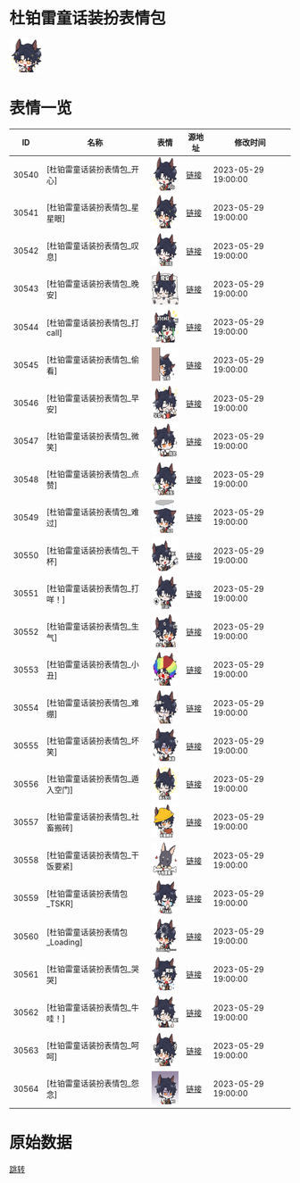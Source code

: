 # 杜铂雷童话装扮表情包

<img src="./cover.png" height="60" alt="cover" />

# 表情一览

|ID|名称|表情|源地址|修改时间|
|----|----|----|----|----|
|30540|[杜铂雷童话装扮表情包_开心]|<img src="./pic/030540_%5B杜铂雷童话装扮表情包_开心%5D.png" height="60" alt="开心"/>|[链接](https://i0.hdslb.com/bfs/garb/b9a74a3b35ad328865d96f8535a220679e229205.png)|2023-05-29 19:00:00|
|30541|[杜铂雷童话装扮表情包_星星眼]|<img src="./pic/030541_%5B杜铂雷童话装扮表情包_星星眼%5D.png" height="60" alt="星星眼"/>|[链接](https://i0.hdslb.com/bfs/garb/d4a9d76e6d943694cebdd2784e7c8a0eec0d4105.png)|2023-05-29 19:00:00|
|30542|[杜铂雷童话装扮表情包_叹息]|<img src="./pic/030542_%5B杜铂雷童话装扮表情包_叹息%5D.png" height="60" alt="叹息"/>|[链接](https://i0.hdslb.com/bfs/garb/d02dc9499288760a8935529e5e9ed1e4289207e0.png)|2023-05-29 19:00:00|
|30543|[杜铂雷童话装扮表情包_晚安]|<img src="./pic/030543_%5B杜铂雷童话装扮表情包_晚安%5D.png" height="60" alt="晚安"/>|[链接](https://i0.hdslb.com/bfs/garb/e6a70c2b315a30bb37e53b3cf308192cab4d1bd8.png)|2023-05-29 19:00:00|
|30544|[杜铂雷童话装扮表情包_打call]|<img src="./pic/030544_%5B杜铂雷童话装扮表情包_打call%5D.png" height="60" alt="打call"/>|[链接](https://i0.hdslb.com/bfs/garb/4bcdfe3bd9b5983992917f5ef8451f14452b5141.png)|2023-05-29 19:00:00|
|30545|[杜铂雷童话装扮表情包_偷看]|<img src="./pic/030545_%5B杜铂雷童话装扮表情包_偷看%5D.png" height="60" alt="偷看"/>|[链接](https://i0.hdslb.com/bfs/garb/605b6b7f9411c99f587616b0589f5496ff1b0ed7.png)|2023-05-29 19:00:00|
|30546|[杜铂雷童话装扮表情包_早安]|<img src="./pic/030546_%5B杜铂雷童话装扮表情包_早安%5D.png" height="60" alt="早安"/>|[链接](https://i0.hdslb.com/bfs/garb/2cc02cdef2987030f75851bd4f8d685ec4cf5a38.png)|2023-05-29 19:00:00|
|30547|[杜铂雷童话装扮表情包_微笑]|<img src="./pic/030547_%5B杜铂雷童话装扮表情包_微笑%5D.png" height="60" alt="微笑"/>|[链接](https://i0.hdslb.com/bfs/garb/b9b93d13b26ef222ed0926b342f68dc2cf774527.png)|2023-05-29 19:00:00|
|30548|[杜铂雷童话装扮表情包_点赞]|<img src="./pic/030548_%5B杜铂雷童话装扮表情包_点赞%5D.png" height="60" alt="点赞"/>|[链接](https://i0.hdslb.com/bfs/garb/38d07939889b451ddda837ff500c3673dcf65f0b.png)|2023-05-29 19:00:00|
|30549|[杜铂雷童话装扮表情包_难过]|<img src="./pic/030549_%5B杜铂雷童话装扮表情包_难过%5D.png" height="60" alt="难过"/>|[链接](https://i0.hdslb.com/bfs/garb/578c59b886956aa5b9c2b6bd0bffe6652d492f4b.png)|2023-05-29 19:00:00|
|30550|[杜铂雷童话装扮表情包_干杯]|<img src="./pic/030550_%5B杜铂雷童话装扮表情包_干杯%5D.png" height="60" alt="干杯"/>|[链接](https://i0.hdslb.com/bfs/garb/62318a0f585e6476478fbce84a6c89b27dbfe7be.png)|2023-05-29 19:00:00|
|30551|[杜铂雷童话装扮表情包_打咩！]|<img src="./pic/030551_%5B杜铂雷童话装扮表情包_打咩！%5D.png" height="60" alt="打咩！"/>|[链接](https://i0.hdslb.com/bfs/garb/ad1faafef4cdcd30c4d22afda0f9b70e79409c02.png)|2023-05-29 19:00:00|
|30552|[杜铂雷童话装扮表情包_生气]|<img src="./pic/030552_%5B杜铂雷童话装扮表情包_生气%5D.png" height="60" alt="生气"/>|[链接](https://i0.hdslb.com/bfs/garb/4f739ca336e5fdf799e315aba267d2e6c49209f0.png)|2023-05-29 19:00:00|
|30553|[杜铂雷童话装扮表情包_小丑]|<img src="./pic/030553_%5B杜铂雷童话装扮表情包_小丑%5D.png" height="60" alt="小丑"/>|[链接](https://i0.hdslb.com/bfs/garb/500d5f251fe8636e41cfb778fab81e6c902a5d33.png)|2023-05-29 19:00:00|
|30554|[杜铂雷童话装扮表情包_难绷]|<img src="./pic/030554_%5B杜铂雷童话装扮表情包_难绷%5D.png" height="60" alt="难绷"/>|[链接](https://i0.hdslb.com/bfs/garb/4b4aa21425ac1732b5b6870ebf7ad9b9767f76ff.png)|2023-05-29 19:00:00|
|30555|[杜铂雷童话装扮表情包_坏笑]|<img src="./pic/030555_%5B杜铂雷童话装扮表情包_坏笑%5D.png" height="60" alt="坏笑"/>|[链接](https://i0.hdslb.com/bfs/garb/827d1f5b7fd21a5b4669e6cf39bb0867198c7e52.png)|2023-05-29 19:00:00|
|30556|[杜铂雷童话装扮表情包_遁入空门]|<img src="./pic/030556_%5B杜铂雷童话装扮表情包_遁入空门%5D.png" height="60" alt="遁入空门"/>|[链接](https://i0.hdslb.com/bfs/garb/a1925073fb0bb83d79cf719fc59c34233acde0ed.png)|2023-05-29 19:00:00|
|30557|[杜铂雷童话装扮表情包_社畜搬砖]|<img src="./pic/030557_%5B杜铂雷童话装扮表情包_社畜搬砖%5D.png" height="60" alt="社畜搬砖"/>|[链接](https://i0.hdslb.com/bfs/garb/07a761bddf510d8470394c8cb4db21c66c38e9f4.png)|2023-05-29 19:00:00|
|30558|[杜铂雷童话装扮表情包_干饭要紧]|<img src="./pic/030558_%5B杜铂雷童话装扮表情包_干饭要紧%5D.png" height="60" alt="干饭要紧"/>|[链接](https://i0.hdslb.com/bfs/garb/c796f4ba79b43c229a8df5ec63b7b6b0c7b158bb.png)|2023-05-29 19:00:00|
|30559|[杜铂雷童话装扮表情包_TSKR]|<img src="./pic/030559_%5B杜铂雷童话装扮表情包_TSKR%5D.png" height="60" alt="TSKR"/>|[链接](https://i0.hdslb.com/bfs/garb/dfca8e180b9eed87b95f871496fe22e586e2dae7.png)|2023-05-29 19:00:00|
|30560|[杜铂雷童话装扮表情包_Loading]|<img src="./pic/030560_%5B杜铂雷童话装扮表情包_Loading%5D.png" height="60" alt="Loading"/>|[链接](https://i0.hdslb.com/bfs/garb/dfa27dfb493744de9023a4302738b0fa472518a4.png)|2023-05-29 19:00:00|
|30561|[杜铂雷童话装扮表情包_哭哭]|<img src="./pic/030561_%5B杜铂雷童话装扮表情包_哭哭%5D.png" height="60" alt="哭哭"/>|[链接](https://i0.hdslb.com/bfs/garb/f8e2dd3cb8c98badcc2a5cde70f95c71fa15f7ed.png)|2023-05-29 19:00:00|
|30562|[杜铂雷童话装扮表情包_牛哇！]|<img src="./pic/030562_%5B杜铂雷童话装扮表情包_牛哇！%5D.png" height="60" alt="牛哇！"/>|[链接](https://i0.hdslb.com/bfs/garb/c018898753b60a1c3526fca0323487ef8923116a.png)|2023-05-29 19:00:00|
|30563|[杜铂雷童话装扮表情包_呵呵]|<img src="./pic/030563_%5B杜铂雷童话装扮表情包_呵呵%5D.png" height="60" alt="呵呵"/>|[链接](https://i0.hdslb.com/bfs/garb/65cd388713e9a903dbb2eba230558c0f7ebfb390.png)|2023-05-29 19:00:00|
|30564|[杜铂雷童话装扮表情包_怨念]|<img src="./pic/030564_%5B杜铂雷童话装扮表情包_怨念%5D.png" height="60" alt="怨念"/>|[链接](https://i0.hdslb.com/bfs/garb/a3cb1bef98c07c4d152dc2180801792c3bbe048b.png)|2023-05-29 19:00:00|

# 原始数据

[跳转](./raw.json)

